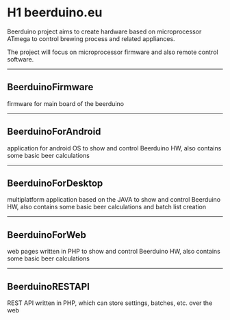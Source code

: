 # H1 beerduino.eu


Beerduino project aims to create hardware based on microprocessor ATmega to control brewing process and related appliances.

The project will focus on microprocessor firmware and also remote control software.
___

BeerduinoFirmware
------
firmware for main board of the beerduino
___

BeerduinoForAndroid
------
application for android OS to show and control Beerduino HW, also contains some basic beer calculations
___

BeerduinoForDesktop
------
multiplatform application based on the JAVA to show and control Beerduino HW, also contains some basic beer calculations and batch list creation
___

BeerduinoForWeb
------
web pages written in PHP to show and control Beerduino HW, also contains some basic beer calculations
___

BeerduinoRESTAPI
------
REST API written in PHP, which can store settings, batches, etc. over the web
